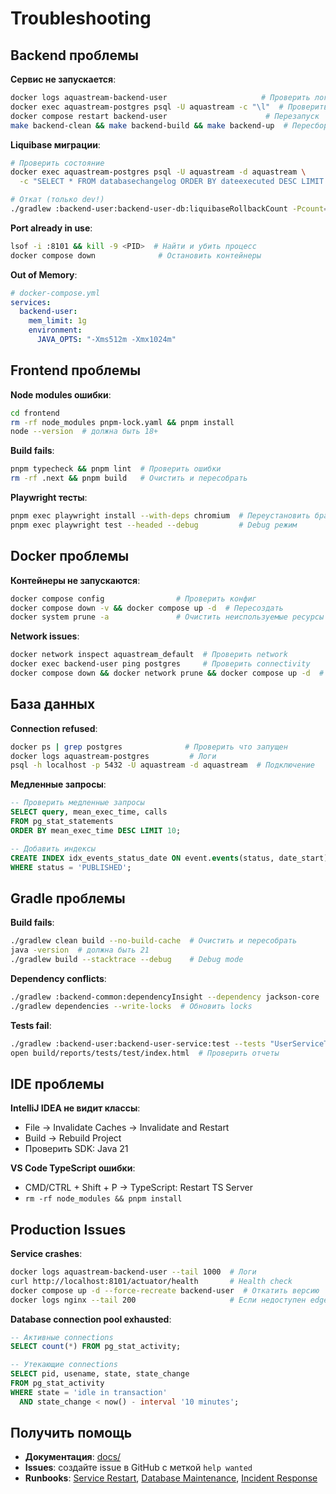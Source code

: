 # Troubleshooting

## Backend проблемы

**Сервис не запускается**:
```bash
docker logs aquastream-backend-user                     # Проверить логи
docker exec aquastream-postgres psql -U aquastream -c "\l"  # Проверить БД
docker compose restart backend-user                      # Перезапуск
make backend-clean && make backend-build && make backend-up  # Пересборка
```

**Liquibase миграции**:
```bash
# Проверить состояние
docker exec aquastream-postgres psql -U aquastream -d aquastream \
  -c "SELECT * FROM databasechangelog ORDER BY dateexecuted DESC LIMIT 5;"

# Откат (только dev!)
./gradlew :backend-user:backend-user-db:liquibaseRollbackCount -Pcount=1
```

**Port already in use**:
```bash
lsof -i :8101 && kill -9 <PID>  # Найти и убить процесс
docker compose down              # Остановить контейнеры
```

**Out of Memory**:
```yaml
# docker-compose.yml
services:
  backend-user:
    mem_limit: 1g
    environment:
      JAVA_OPTS: "-Xms512m -Xmx1024m"
```

## Frontend проблемы

**Node modules ошибки**:
```bash
cd frontend
rm -rf node_modules pnpm-lock.yaml && pnpm install
node --version  # должна быть 18+
```

**Build fails**:
```bash
pnpm typecheck && pnpm lint  # Проверить ошибки
rm -rf .next && pnpm build   # Очистить и пересобрать
```

**Playwright тесты**:
```bash
pnpm exec playwright install --with-deps chromium  # Переустановить браузеры
pnpm exec playwright test --headed --debug         # Debug режим
```

## Docker проблемы

**Контейнеры не запускаются**:
```bash
docker compose config                # Проверить конфиг
docker compose down -v && docker compose up -d  # Пересоздать
docker system prune -a               # Очистить неиспользуемые ресурсы
```

**Network issues**:
```bash
docker network inspect aquastream_default  # Проверить network
docker exec backend-user ping postgres     # Проверить connectivity
docker compose down && docker network prune && docker compose up -d  # Пересоздать
```

## База данных

**Connection refused**:
```bash
docker ps | grep postgres              # Проверить что запущен
docker logs aquastream-postgres         # Логи
psql -h localhost -p 5432 -U aquastream -d aquastream  # Подключение
```

**Медленные запросы**:
```sql
-- Проверить медленные запросы
SELECT query, mean_exec_time, calls
FROM pg_stat_statements
ORDER BY mean_exec_time DESC LIMIT 10;

-- Добавить индексы
CREATE INDEX idx_events_status_date ON event.events(status, date_start)
WHERE status = 'PUBLISHED';
```

## Gradle проблемы

**Build fails**:
```bash
./gradlew clean build --no-build-cache  # Очистить и пересобрать
java -version  # должна быть 21
./gradlew build --stacktrace --debug    # Debug mode
```

**Dependency conflicts**:
```bash
./gradlew :backend-common:dependencyInsight --dependency jackson-core  # Проверить конфликты
./gradlew dependencies --write-locks  # Обновить locks
```

**Tests fail**:
```bash
./gradlew :backend-user:backend-user-service:test --tests "UserServiceTest"  # Конкретный тест
open build/reports/tests/test/index.html  # Проверить отчеты
```

## IDE проблемы

**IntelliJ IDEA не видит классы**:
- File → Invalidate Caches → Invalidate and Restart
- Build → Rebuild Project
- Проверить SDK: Java 21

**VS Code TypeScript ошибки**:
- CMD/CTRL + Shift + P → TypeScript: Restart TS Server
- `rm -rf node_modules && pnpm install`

## Production Issues

**Service crashes**:
```bash
docker logs aquastream-backend-user --tail 1000  # Логи
curl http://localhost:8101/actuator/health       # Health check
docker compose up -d --force-recreate backend-user  # Откатить версию
docker logs nginx --tail 200                     # Если недоступен edge
```

**Database connection pool exhausted**:
```sql
-- Активные connections
SELECT count(*) FROM pg_stat_activity;

-- Утекающие connections
SELECT pid, usename, state, state_change
FROM pg_stat_activity
WHERE state = 'idle in transaction'
  AND state_change < now() - interval '10 minutes';
```

## Получить помощь

- **Документация**: [docs/](../index.md)
- **Issues**: создайте issue в GitHub с меткой `help wanted`
- **Runbooks**: [Service Restart](../operations/runbooks/service-restart.md), [Database Maintenance](../operations/runbooks/database-maintenance.md), [Incident Response](../operations/runbooks/incident-response.md)